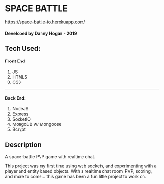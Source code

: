 # SPACE BATTLE
https://space-battle-io.herokuapp.com/

#### Developed by Danny Hogan - 2019

Tech Used:
-------


#### Front End
  1. JS
  1. HTML5
  1. CSS

_______________________

#### Back End:
  1. NodeJS
  1. Express
  1. SocketIO
  1. MongoDB w/ Mongoose
  1. Bcrypt


Description
-------
A space-battle PVP game with realtime chat.

This project was my first time using web sockets, and experimenting with a player and entity based objects.
With a realtime chat room, PVP, scoring, and more to come... this game has been a fun little project to work on.

